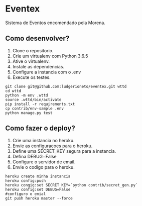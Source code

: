 # Eventex

Sistema de Eventos encomendado pela Morena.

## Como desenvolver?

1. Clone o repositorio.
2. Crie um virtualenv com Python 3.6.5
3. Ative o virtualenv.
4. Instale as dependencias.
5. Configure a instancia com o .env
6. Execute os testes.

```console
git clone git@github.com:ludgerioneto/eventex.git wttd
cd wttd
python -m env .wttd
source .wttd/bin/activate
pip install -r requirements.txt
cp contrib/env-sample .env
python manage.py test
```

## Como fazer o deploy?

1. Crie uma instancia no heroku.
2. Envie as configuracoes para o heroku.
3. Define uma SECRET_KEY segura para a instancia.
4. Defina DEBUG=False
5. Configure o servidor de email.
6. Envie o codigo para o heroku.

```console
heroku create minha instancia
heroku config:push
heroku congig:set SECRET_KEY=`python contrib/secret_gen.py`
heroku config:set DEBUG=False
#configuro o emial
git push heroku master --force
```
